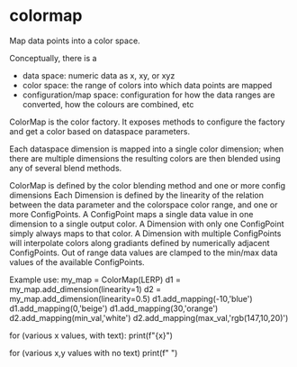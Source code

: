 # colormap

Map data points into a color space.

Conceptually, there is a
- data space: numeric data as x, xy, or xyz
- color space: the range of colors into which data points are mapped
- configuration/map space: configuration for how the data ranges are
    converted, how the colours are combined, etc


ColorMap is the color factory. It exposes methods to configure the factory
and get a color based on dataspace parameters.

Each dataspace dimension is mapped into a single color dimension; when there
are multiple dimensions the resulting colors are then blended using any of
several blend methods.

ColorMap is defined by the color blending method and one or more config dimensions
Each Dimension is defined by the linearity of the relation between the data parameter
and the colorspace color range, and one or more ConfigPoints.
A ConfigPoint maps a single data value in one dimension to a single output color.
A Dimension with only one ConfigPoint simply always maps to that color.
A Dimension with multiple ConfigPoints will interpolate colors along gradiants
defined by numerically adjacent ConfigPoints.  Out of range data values are
clamped to the min/max data values of the available ConfigPoints.


Example use:
my_map = ColorMap(LERP)
d1 = my_map.add_dimension(linearity=1)
d2 = my_map.add_dimension(linearity=0.5)
d1.add_mapping(-10,'blue')
d1.add_mapping(0,'beige')
d1.add_mapping(30,'orange')
d2.add_mapping(min_val,'white')
d2.add_mapping(max_val,'rgb(147,10,20)')


for (various x values, with text):
    print(f"<td style={map_map.css_fg_bg(x)}>{x}</td>")


for (various x,y values with no text)
    print(f"<td style={my_map.css_bg(x,y)}>&nbsp;<td>")

